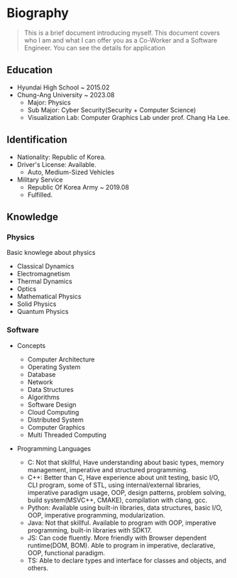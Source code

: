 # Biography
> This is a brief document introducing myself.
This document covers who I am and what I can offer you as a Co-Worker and a Software Engineer. You can see the details for application

## Education
- Hyundai High School ~ 2015.02
- Chung-Ang University ~ 2023.08
  - Major: Physics
  - Sub Major: Cyber Security(Security + Computer Science)
  - Visualization Lab: Computer Graphics Lab under prof. Chang Ha Lee.

## Identification
- Nationality: Republic of Korea.
- Driver's License: Available.
  - Auto, Medium-Sized Vehicles
- Military Service
  - Republic Of Korea Army ~ 2019.08
  - Fulfilled.

## Knowledge
### Physics  
Basic knowlege about physics
- Classical Dynamics
- Electromagnetism
- Thermal Dynamics
- Optics
- Mathematical Physics
- Solid Physics
- Quantum Physics

### Software
- Concepts
  - Computer Architecture
  - Operating System
  - Database
  - Network
  - Data Structures
  - Algorithms
  - Software Design
  - Cloud Computing
  - Distributed System
  - Computer Graphics
  - Multi Threaded Computing

- Programming Languages
  - C: Not that skillful, Have understanding about basic types, memory management, imperative and structured programming.
  - C++: Better than C, Have experience about unit testing, basic I/O, CLI program, some of STL, using internal/external libraries, imperative paradigm usage, OOP, design patterns, problem solving, build system(MSVC++, CMAKE), compilation with clang, gcc. 
  - Python: Available using built-in libraries, data structures, basic I/O, OOP, imperative programming, modularization.
  - Java: Not that skillful. Available to program with OOP, imperative programming, built-in libraries with SDK17.
  - JS: Can code fluently. More friendly with Browser dependent runtime(DOM, BOM). Able to program in imperative, declarative, OOP, functional paradigm. 
  - TS: Able to declare types and interface for classes and objects, and others.
